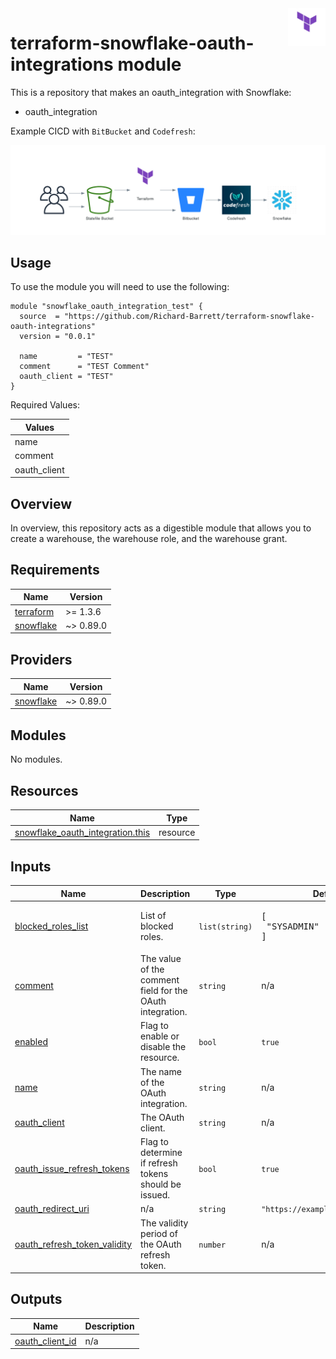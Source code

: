 <img align="right" width="60" height="60" src="images/terraform.png">

# terraform-snowflake-oauth-integrations module

This is a repository that makes an oauth_integration with Snowflake:

- oauth_integration

Example CICD with `BitBucket` and `Codefresh`:

![Image](./images/diagram.png)

## Usage

To use the module you will need to use the following:

```hcl
module "snowflake_oauth_integration_test" {
  source  = "https://github.com/Richard-Barrett/terraform-snowflake-oauth-integrations"
  version = "0.0.1"

  name         = "TEST"
  comment      = "TEST Comment"
  oauth_client = "TEST"
}
```

Required Values:

| Values         |
|----------------|
| name |
| comment |
| oauth_client |

## Overview

In overview, this repository acts as a digestible module that allows you to create a warehouse, the warehouse role, and the warehouse grant.

<!-- BEGIN_TF_DOCS -->
## Requirements

| Name | Version |
|------|---------|
| <a name="requirement_terraform"></a> [terraform](#requirement\_terraform) | >= 1.3.6 |
| <a name="requirement_snowflake"></a> [snowflake](#requirement\_snowflake) | ~> 0.89.0 |

## Providers

| Name | Version |
|------|---------|
| <a name="provider_snowflake"></a> [snowflake](#provider\_snowflake) | ~> 0.89.0 |

## Modules

No modules.

## Resources

| Name | Type |
|------|------|
| [snowflake_oauth_integration.this](https://registry.terraform.io/providers/Snowflake-Labs/snowflake/latest/docs/resources/oauth_integration) | resource |

## Inputs

| Name | Description | Type | Default | Required |
|------|-------------|------|---------|:--------:|
| <a name="input_blocked_roles_list"></a> [blocked\_roles\_list](#input\_blocked\_roles\_list) | List of blocked roles. | `list(string)` | <pre>[<br>  "SYSADMIN"<br>]</pre> | no |
| <a name="input_comment"></a> [comment](#input\_comment) | The value of the comment field for the OAuth integration. | `string` | n/a | yes |
| <a name="input_enabled"></a> [enabled](#input\_enabled) | Flag to enable or disable the resource. | `bool` | `true` | no |
| <a name="input_name"></a> [name](#input\_name) | The name of the OAuth integration. | `string` | n/a | yes |
| <a name="input_oauth_client"></a> [oauth\_client](#input\_oauth\_client) | The OAuth client. | `string` | n/a | yes |
| <a name="input_oauth_issue_refresh_tokens"></a> [oauth\_issue\_refresh\_tokens](#input\_oauth\_issue\_refresh\_tokens) | Flag to determine if refresh tokens should be issued. | `bool` | `true` | no |
| <a name="input_oauth_redirect_uri"></a> [oauth\_redirect\_uri](#input\_oauth\_redirect\_uri) | n/a | `string` | `"https://example.com/callback"` | no |
| <a name="input_oauth_refresh_token_validity"></a> [oauth\_refresh\_token\_validity](#input\_oauth\_refresh\_token\_validity) | The validity period of the OAuth refresh token. | `number` | n/a | yes |

## Outputs

| Name | Description |
|------|-------------|
| <a name="output_oauth_client_id"></a> [oauth\_client\_id](#output\_oauth\_client\_id) | n/a |
<!-- END_TF_DOCS -->
